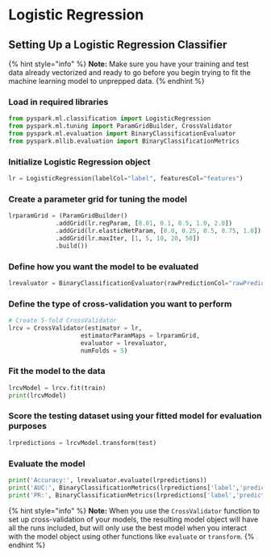 # Logistic Regression

## Setting Up a Logistic Regression Classifier

{% hint style="info" %}
**Note:** Make sure you have your training and test data already vectorized and ready to go before you begin trying to fit the machine learning model to unprepped data.
{% endhint %}

### Load in required libraries

```python
from pyspark.ml.classification import LogisticRegression
from pyspark.ml.tuning import ParamGridBuilder, CrossValidator
from pyspark.ml.evaluation import BinaryClassificationEvaluator
from pyspark.mllib.evaluation import BinaryClassificationMetrics
```

### Initialize Logistic Regression object

```python
lr = LogisticRegression(labelCol="label", featuresCol="features")
```

### Create a parameter grid for tuning the model

```python
lrparamGrid = (ParamGridBuilder()
             .addGrid(lr.regParam, [0.01, 0.1, 0.5, 1.0, 2.0])
             .addGrid(lr.elasticNetParam, [0.0, 0.25, 0.5, 0.75, 1.0])
             .addGrid(lr.maxIter, [1, 5, 10, 20, 50])
             .build())
```

### Define how you want the model to be evaluated

```python
lrevaluator = BinaryClassificationEvaluator(rawPredictionCol="rawPrediction", metricName = "areaUnderAUC")
```

### Define the type of cross-validation you want to perform

```python
# Create 5-fold CrossValidator
lrcv = CrossValidator(estimator = lr,
                    estimatorParamMaps = lrparamGrid,
                    evaluator = lrevaluator,
                    numFolds = 5)
```

### Fit the model to the data

```python
lrcvModel = lrcv.fit(train)
print(lrcvModel)
```

### Score the testing dataset using your fitted model for evaluation purposes

```python
lrpredictions = lrcvModel.transform(test)
```

### Evaluate the model

```python
print('Accuracy:', lrevaluator.evaluate(lrpredictions))
print('AUC:', BinaryClassificationMetrics(lrpredictions['label','prediction'].rdd).areaUnderROC)
print('PR:', BinaryClassificationMetrics(lrpredictions['label','prediction'].rdd).areaUnderPR)
```

{% hint style="info" %}
**Note:** When you use the `CrossValidator` function to set up cross-validation of your models, the resulting model object will have all the runs included, but will only use the best model when you interact with the model object using other functions like `evaluate` or `transform`.
{% endhint %}

